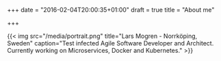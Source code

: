 +++
date = "2016-02-04T20:00:35+01:00"
draft = true
title = "About me"

+++

{{< img src="/media/portrait.png" title="Lars Mogren - Norrköping, Sweden" caption="Test infected Agile Software Developer and Architect. Currently working on Microservices, Docker and Kubernetes." >}}
